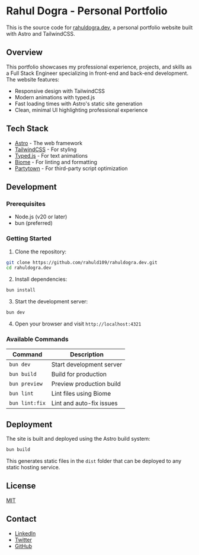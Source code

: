 # Rahul Dogra - Personal Portfolio

This is the source code for [rahuldogra.dev](https://rahuldogra.dev), a personal portfolio website built with Astro and TailwindCSS.


## Overview

This portfolio showcases my professional experience, projects, and skills as a Full Stack Engineer specializing in front-end and back-end development. The website features:

- Responsive design with TailwindCSS
- Modern animations with typed.js
- Fast loading times with Astro's static site generation
- Clean, minimal UI highlighting professional experience

## Tech Stack

- [Astro](https://astro.build/) - The web framework
- [TailwindCSS](https://tailwindcss.com/) - For styling
- [Typed.js](https://github.com/mattboldt/typed.js/) - For text animations
- [Biome](https://biomejs.dev/) - For linting and formatting
- [Partytown](https://partytown.builder.io/) - For third-party script optimization

## Development

### Prerequisites

- Node.js (v20 or later)
- bun (preferred)

### Getting Started

1. Clone the repository:
```bash
git clone https://github.com/rahuld109/rahuldogra.dev.git
cd rahuldogra.dev
```

2. Install dependencies:
```bash
bun install
```

3. Start the development server:
```bash
bun dev
```

4. Open your browser and visit `http://localhost:4321`

### Available Commands

| Command | Description |
| ------- | ----------- |
| `bun dev` | Start development server |
| `bun build` | Build for production |
| `bun preview` | Preview production build |
| `bun lint` | Lint files using Biome |
| `bun lint:fix` | Lint and auto-fix issues |

## Deployment

The site is built and deployed using the Astro build system:

```bash
bun build
```

This generates static files in the `dist` folder that can be deployed to any static hosting service.

## License

[MIT](LICENSE)

## Contact

- [LinkedIn](https://www.linkedin.com/in/rahuld109/)
- [Twitter](https://twitter.com/rahuld109)
- [GitHub](https://github.com/rahuld109)
